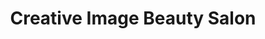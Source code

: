---
title: "Creative Image Beauty Salon"
url: /dearborn/creative-image-beauty-salon/
shop: hairdresser
---